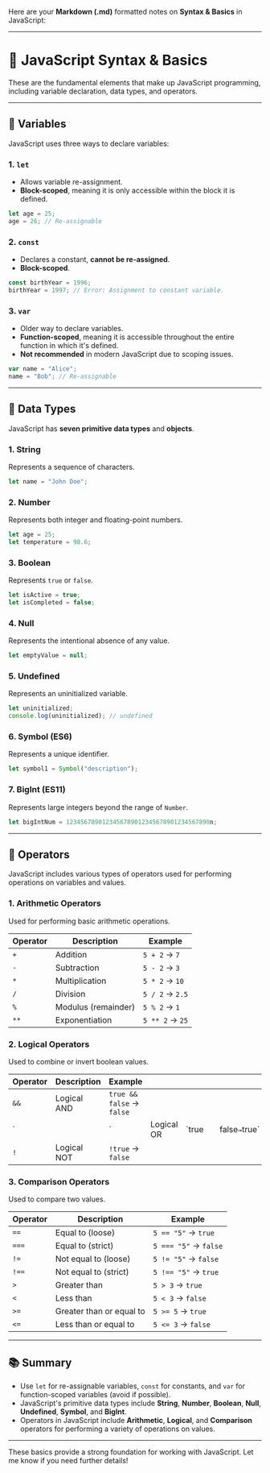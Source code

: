 Here are your **Markdown (.md)** formatted notes on **Syntax & Basics** in JavaScript:

---

# 📝 JavaScript Syntax & Basics

These are the fundamental elements that make up JavaScript programming, including variable declaration, data types, and operators.

---

## 🔹 **Variables**

JavaScript uses three ways to declare variables:

### 1. **`let`**

* Allows variable re-assignment.
* **Block-scoped**, meaning it is only accessible within the block it is defined.

```javascript
let age = 25;
age = 26; // Re-assignable
```

### 2. **`const`**

* Declares a constant, **cannot be re-assigned**.
* **Block-scoped**.

```javascript
const birthYear = 1996;
birthYear = 1997; // Error: Assignment to constant variable.
```

### 3. **`var`**

* Older way to declare variables.
* **Function-scoped**, meaning it is accessible throughout the entire function in which it's defined.
* **Not recommended** in modern JavaScript due to scoping issues.

```javascript
var name = "Alice";
name = "Bob"; // Re-assignable
```

---

## 🔹 **Data Types**

JavaScript has **seven primitive data types** and **objects**.

### 1. **String**

Represents a sequence of characters.

```javascript
let name = "John Doe";
```

### 2. **Number**

Represents both integer and floating-point numbers.

```javascript
let age = 25;
let temperature = 98.6;
```

### 3. **Boolean**

Represents `true` or `false`.

```javascript
let isActive = true;
let isCompleted = false;
```

### 4. **Null**

Represents the intentional absence of any value.

```javascript
let emptyValue = null;
```

### 5. **Undefined**

Represents an uninitialized variable.

```javascript
let uninitialized;
console.log(uninitialized); // undefined
```

### 6. **Symbol** (ES6)

Represents a unique identifier.

```javascript
let symbol1 = Symbol("description");
```

### 7. **BigInt** (ES11)

Represents large integers beyond the range of `Number`.

```javascript
let bigIntNum = 1234567890123456789012345678901234567890n;
```

---

## 🔹 **Operators**

JavaScript includes various types of operators used for performing operations on variables and values.

### 1. **Arithmetic Operators**

Used for performing basic arithmetic operations.

| Operator | Description         | Example         |
| -------- | ------------------- | --------------- |
| `+`      | Addition            | `5 + 2` → `7`   |
| `-`      | Subtraction         | `5 - 2` → `3`   |
| `*`      | Multiplication      | `5 * 2` → `10`  |
| `/`      | Division            | `5 / 2` → `2.5` |
| `%`      | Modulus (remainder) | `5 % 2` → `1`   |
| `**`     | Exponentiation      | `5 ** 2` → `25` |

### 2. **Logical Operators**

Used to combine or invert boolean values.

| Operator | Description | Example                   |            |        |   |                |
| -------- | ----------- | ------------------------- | ---------- | ------ | - | -------------- |
| `&&`     | Logical AND | `true && false` → `false` |            |        |   |                |
| \`       |             | \`                        | Logical OR | \`true |   | false`→`true\` |
| `!`      | Logical NOT | `!true` → `false`         |            |        |   |                |

### 3. **Comparison Operators**

Used to compare two values.

| Operator | Description              | Example               |
| -------- | ------------------------ | --------------------- |
| `==`     | Equal to (loose)         | `5 == "5"` → `true`   |
| `===`    | Equal to (strict)        | `5 === "5"` → `false` |
| `!=`     | Not equal to (loose)     | `5 != "5"` → `false`  |
| `!==`    | Not equal to (strict)    | `5 !== "5"` → `true`  |
| `>`      | Greater than             | `5 > 3` → `true`      |
| `<`      | Less than                | `5 < 3` → `false`     |
| `>=`     | Greater than or equal to | `5 >= 5` → `true`     |
| `<=`     | Less than or equal to    | `5 <= 3` → `false`    |

---

## 📚 **Summary**

* Use `let` for re-assignable variables, `const` for constants, and `var` for function-scoped variables (avoid if possible).
* JavaScript's primitive data types include **String**, **Number**, **Boolean**, **Null**, **Undefined**, **Symbol**, and **BigInt**.
* Operators in JavaScript include **Arithmetic**, **Logical**, and **Comparison** operators for performing a variety of operations on values.

---

These basics provide a strong foundation for working with JavaScript. Let me know if you need further details!
